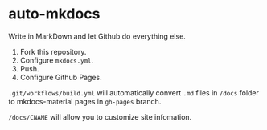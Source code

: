 # auto-mkdocs

Write in MarkDown and let Github do everything else.

1. Fork this repository.
2. Configure `mkdocs.yml`.
3. Push.
4. Configure Github Pages.

`.git/workflows/build.yml` will automatically convert `.md` files in `/docs` folder to mkdocs-material pages in `gh-pages` branch.

`/docs/CNAME` will allow you to customize site infomation.